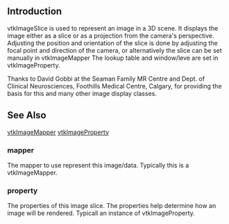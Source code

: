 ## Introduction

vtkImageSlice is used to represent an image in a 3D scene. It displays
the image either as a slice or as a projection from the camera's
perspective. Adjusting the position and orientation of the slice
is done by adjusting the focal point and direction of the camera,
or alternatively the slice can be set manually in vtkImageMapper
The lookup table and window/leve are set in vtkImageProperty.

Thanks to David Gobbi at the Seaman Family MR Centre and Dept. of Clinical
Neurosciences, Foothills Medical Centre, Calgary, for providing
the basis for this and many other image display classes.

## See Also

[vtkImageMapper](./Rendering_Core_ImageMapper.html) 
[vtkImageProperty](./Rendering_Core_ImageProperty.html) 

### mapper

The mapper to use represent this image/data. Typically this is a
vtkImageMapper.

### property

The properties of this image slice. The properties help determine how
an image will be rendered. Typicall an instance of vtkImageProperty.
